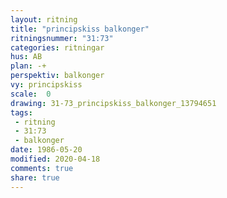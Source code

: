 ```yaml
---
layout: ritning
title: "principskiss balkonger"
ritningsnummer: "31:73"
categories: ritningar
hus: AB
plan: -+
perspektiv: balkonger
vy: principskiss
scale:  0
drawing: 31-73_principskiss_balkonger_13794651
tags:
 - ritning
 - 31:73
 - balkonger
date: 1986-05-20
modified: 2020-04-18
comments: true
share: true
---
```


